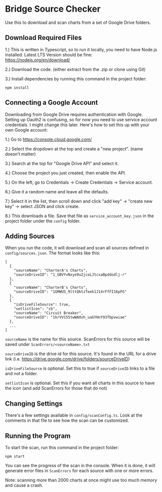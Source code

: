 # Bridge Source Checker

Use this to download and scan charts from a set of Google Drive folders.

## Download Required Files

1.) This is written in Typescript, so to run it locally, you need to have Node.js installed. Latest LTS Version should be fine: https://nodejs.org/en/download/

2.) Download the code. (either extract from the .zip or clone using Git)

3.) Install dependencies by running this command in the project folder:
```
npm install
```

## Connecting a Google Account
Downloading from Google Drive requires authentication with Google. Setting up Oauth2 is confusing, so for now you need to use service account credentials. I might change this later. Here's how to set this up with your own Google account:

1.) Go to https://console.cloud.google.com/

2.) Select the dropdown at the top and create a "new project". (name doesn't matter)

3.) Search at the top for "Google Drive API" and select it.

4.) Choose the project you just created, then enable the API.

5.) On the left, go to Credentials -> Create Credentials -> Service account.

6.) Give it a random name and leave all the defaults.

7.) Select it in the list, then scroll down and click "add key" -> "create new key" -> select JSON and click create.

8.) This downloads a file. Save that file as `service_account_key.json` in the project folder under the `config` folder.

## Adding Sources

When you run the code, it will download and scan all sources defined in `config/sources.json`. The format looks like this:
```
[
  {
    "sourceName": "CharterA's Charts",
    "sourceDriveID": "1_GBVYvNxye9u2jcoLJtcxaBpddodlj-r"
  },
  {
    "sourceName": "CharterB's Charts",
    "sourceDriveID": "1GMWUS_9lttQktzTeek1J14rFfFI16pFG"
  },
  {
    "isDriveFileSource": true,
    "setlistIcon": "cb",
    "sourceName": "Circuit Breaker",
    "sourceDriveID": "1krVV155twWAOvh_uaGYHnY93fbpvwiae"
  },
  ...
]
```
`sourceName` is the name for this source. ScanErrors for this source will be saved under `ScanErrors/<sourceName>.txt`

`sourceDriveID` is the drive id for this source. It's found in the URL for a drive link (i.e. https://drive.google.com/drive/folders/sourceDriveID)

`isDriveFileSource` is optional. Set this to true if `sourceDriveID` links to a file and not a folder.

`setlistIcon` is optional. Set this if you want all charts in this source to have the icon (and add ScanErrors for those that do not)

## Changing Settings

There's a few settings available in `config/scanConfig.ts`. Look at the comments in that file to see how the scan can be customized.

## Running the Program

To start the scan, run this command in the project folder:
```
npm start
```
You can see the progress of the scan in the console. When it is done, it will generate error files in `ScanErrors` for each source with one or more errors.

Note: scanning more than 2000 charts at once might use too much memory and cause a crash.